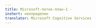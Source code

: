 ```yaml
---
title: Microsoft-поток-план-1 -
inshort: неопределен
translator: Microsoft Cognitive Services
---
```




